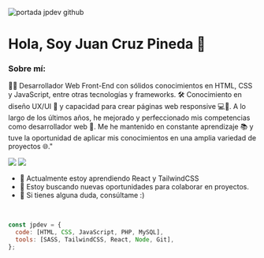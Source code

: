 ![portada jpdev github](https://github.com/juancpdev/Sobre-mi/assets/102560793/4fbfa028-0207-41c9-9b2e-6c20e36446c7)

# Hola, Soy Juan Cruz Pineda 👋

### Sobre mí:
👨‍💻 Desarrollador Web Front-End con sólidos conocimientos en HTML, CSS y JavaScript, entre otras tecnologías y frameworks. 🛠️ Conocimiento en diseño UX/UI 🎨 y capacidad para crear páginas web responsive 💻📱. A lo largo de los últimos años, he mejorado y perfeccionado mis competencias como desarrollador web 🚀. Me he mantenido en constante aprendizaje 📚 y tuve la oportunidad de aplicar mis conocimientos en una amplia variedad de proyectos 🌐."

[<img src="https://img.shields.io/badge/linkedin-%230077B5.svg?&style=for-the-badge&logo=linkedin&logoColor=white">](https://www.linkedin.com/in/juancpdev/)
[<img src="https://img.shields.io/badge/Portfolio-%23000000.svg?&style=for-the-badge">](https://www.jpdev.site/)

- 🌱 Actualmente estoy aprendiendo React y TailwindCSS
- 👯 Estoy buscando nuevas oportunidades para colaborar en proyectos.
- 💬 Si tienes alguna duda, consúltame :)
<br/>

```js
const jpdev = {
  code: [HTML, CSS, JavaScript, PHP, MySQL],
  tools: [SASS, TailwindCSS, React, Node, Git],
};
```




